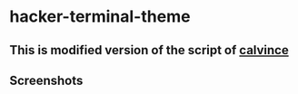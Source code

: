 # hacker-terminal-theme

## This is modified version of the script of [calvince](https://gist.github.com/calvince/b4f1a321369ade869789d99a2604670f)

## Screenshots
